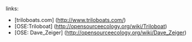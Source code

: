 links:
- [triloboats.com] (http://www.triloboats.com/)
- [OSE:Triloboat] (http://opensourceecology.org/wiki/Triloboat)
- [OSE: Dave_Zeiger] (http://opensourceecology.org/wiki/Dave_Zeiger)
